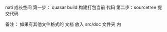 

nati 成长空间
第一步： quasar build    构建打包当前 代码 
第二步：sourcetree  提交代码 

备注： 如果有其他文件格式的 文档 放入 src/doc  文件夹 内 

